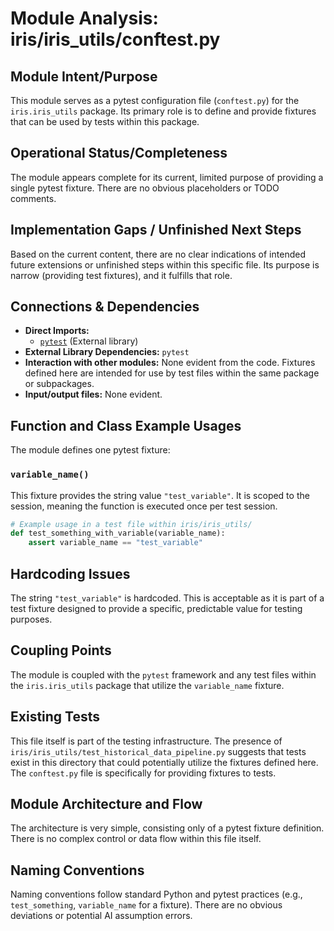 # Module Analysis: iris/iris_utils/conftest.py

## Module Intent/Purpose
This module serves as a pytest configuration file (`conftest.py`) for the `iris.iris_utils` package. Its primary role is to define and provide fixtures that can be used by tests within this package.

## Operational Status/Completeness
The module appears complete for its current, limited purpose of providing a single pytest fixture. There are no obvious placeholders or TODO comments.

## Implementation Gaps / Unfinished Next Steps
Based on the current content, there are no clear indications of intended future extensions or unfinished steps within this specific file. Its purpose is narrow (providing test fixtures), and it fulfills that role.

## Connections & Dependencies
*   **Direct Imports:**
    *   [`pytest`](https://docs.pytest.org/en/stable/) (External library)
*   **External Library Dependencies:** `pytest`
*   **Interaction with other modules:** None evident from the code. Fixtures defined here are intended for use by test files within the same package or subpackages.
*   **Input/output files:** None evident.

## Function and Class Example Usages
The module defines one pytest fixture:

### `variable_name()`
This fixture provides the string value `"test_variable"`. It is scoped to the session, meaning the function is executed once per test session.

```python
# Example usage in a test file within iris/iris_utils/
def test_something_with_variable(variable_name):
    assert variable_name == "test_variable"
```

## Hardcoding Issues
The string `"test_variable"` is hardcoded. This is acceptable as it is part of a test fixture designed to provide a specific, predictable value for testing purposes.

## Coupling Points
The module is coupled with the `pytest` framework and any test files within the `iris.iris_utils` package that utilize the `variable_name` fixture.

## Existing Tests
This file itself is part of the testing infrastructure. The presence of `iris/iris_utils/test_historical_data_pipeline.py` suggests that tests exist in this directory that could potentially utilize the fixtures defined here. The `conftest.py` file is specifically for providing fixtures to tests.

## Module Architecture and Flow
The architecture is very simple, consisting only of a pytest fixture definition. There is no complex control or data flow within this file itself.

## Naming Conventions
Naming conventions follow standard Python and pytest practices (e.g., `test_something`, `variable_name` for a fixture). There are no obvious deviations or potential AI assumption errors.
